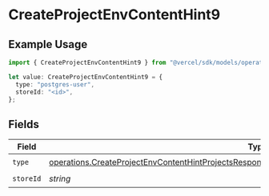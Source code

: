 # CreateProjectEnvContentHint9

## Example Usage

```typescript
import { CreateProjectEnvContentHint9 } from "@vercel/sdk/models/operations/createprojectenv.js";

let value: CreateProjectEnvContentHint9 = {
  type: "postgres-user",
  storeId: "<id>",
};
```

## Fields

| Field                                                                                                                                                                                                                  | Type                                                                                                                                                                                                                   | Required                                                                                                                                                                                                               | Description                                                                                                                                                                                                            |
| ---------------------------------------------------------------------------------------------------------------------------------------------------------------------------------------------------------------------- | ---------------------------------------------------------------------------------------------------------------------------------------------------------------------------------------------------------------------- | ---------------------------------------------------------------------------------------------------------------------------------------------------------------------------------------------------------------------- | ---------------------------------------------------------------------------------------------------------------------------------------------------------------------------------------------------------------------- |
| `type`                                                                                                                                                                                                                 | [operations.CreateProjectEnvContentHintProjectsResponse201ApplicationJSONResponseBodyCreated19Type](../../models/operations/createprojectenvcontenthintprojectsresponse201applicationjsonresponsebodycreated19type.md) | :heavy_check_mark:                                                                                                                                                                                                     | N/A                                                                                                                                                                                                                    |
| `storeId`                                                                                                                                                                                                              | *string*                                                                                                                                                                                                               | :heavy_check_mark:                                                                                                                                                                                                     | N/A                                                                                                                                                                                                                    |
